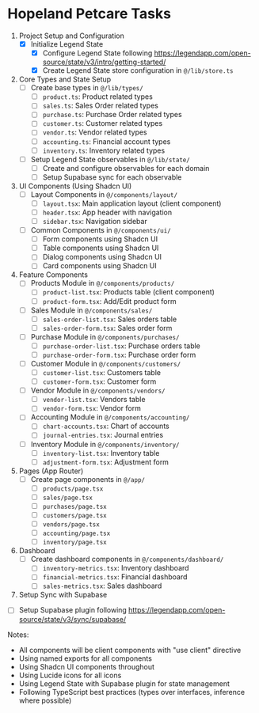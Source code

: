 # Hopeland Petcare Tasks

1. Project Setup and Configuration
   - [x] Initialize Legend State
     - [x] Configure Legend State following https://legendapp.com/open-source/state/v3/intro/getting-started/
     - [x] Create Legend State store configuration in `@/lib/store.ts`

2. Core Types and State Setup
   - [ ] Create base types in `@/lib/types/`
     - [ ] `product.ts`: Product related types
     - [ ] `sales.ts`: Sales Order related types
     - [ ] `purchase.ts`: Purchase Order related types
     - [ ] `customer.ts`: Customer related types
     - [ ] `vendor.ts`: Vendor related types
     - [ ] `accounting.ts`: Financial account types
     - [ ] `inventory.ts`: Inventory related types
   - [ ] Setup Legend State observables in `@/lib/state/`
     - [ ] Create and configure observables for each domain
     - [ ] Setup Supabase sync for each observable

3. UI Components (Using Shadcn UI)
   - [ ] Layout Components in `@/components/layout/`
     - [ ] `layout.tsx`: Main application layout (client component)
     - [ ] `header.tsx`: App header with navigation
     - [ ] `sidebar.tsx`: Navigation sidebar
   - [ ] Common Components in `@/components/ui/`
     - [ ] Form components using Shadcn UI
     - [ ] Table components using Shadcn UI
     - [ ] Dialog components using Shadcn UI
     - [ ] Card components using Shadcn UI

4. Feature Components
   - [ ] Products Module in `@/components/products/`
     - [ ] `product-list.tsx`: Products table (client component)
     - [ ] `product-form.tsx`: Add/Edit product form
   - [ ] Sales Module in `@/components/sales/`
     - [ ] `sales-order-list.tsx`: Sales orders table
     - [ ] `sales-order-form.tsx`: Sales order form
   - [ ] Purchase Module in `@/components/purchases/`
     - [ ] `purchase-order-list.tsx`: Purchase orders table
     - [ ] `purchase-order-form.tsx`: Purchase order form
   - [ ] Customer Module in `@/components/customers/`
     - [ ] `customer-list.tsx`: Customers table
     - [ ] `customer-form.tsx`: Customer form
   - [ ] Vendor Module in `@/components/vendors/`
     - [ ] `vendor-list.tsx`: Vendors table
     - [ ] `vendor-form.tsx`: Vendor form
   - [ ] Accounting Module in `@/components/accounting/`
     - [ ] `chart-accounts.tsx`: Chart of accounts
     - [ ] `journal-entries.tsx`: Journal entries
   - [ ] Inventory Module in `@/components/inventory/`
     - [ ] `inventory-list.tsx`: Inventory table
     - [ ] `adjustment-form.tsx`: Adjustment form

5. Pages (App Router)
   - [ ] Create page components in `@/app/`
     - [ ] `products/page.tsx`
     - [ ] `sales/page.tsx`
     - [ ] `purchases/page.tsx`
     - [ ] `customers/page.tsx`
     - [ ] `vendors/page.tsx`
     - [ ] `accounting/page.tsx`
     - [ ] `inventory/page.tsx`

6. Dashboard
   - [ ] Create dashboard components in `@/components/dashboard/`
     - [ ] `inventory-metrics.tsx`: Inventory dashboard
     - [ ] `financial-metrics.tsx`: Financial dashboard
     - [ ] `sales-metrics.tsx`: Sales dashboard

7. Setup Sync with Supabase
  - [ ] Setup Supabase plugin following https://legendapp.com/open-source/state/v3/sync/supabase/

Notes:
- All components will be client components with "use client" directive
- Using named exports for all components
- Using Shadcn UI components throughout
- Using Lucide icons for all icons
- Using Legend State with Supabase plugin for state management
- Following TypeScript best practices (types over interfaces, inference where possible)
